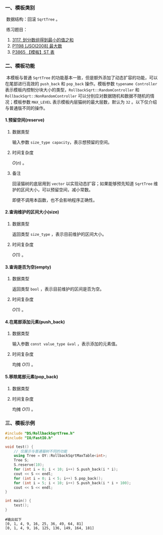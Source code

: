 ### 一、模板类别

​	数据结构：回滚 `SqrtTree` 。

​	练习题目：

1. [3117. 划分数组得到最小的值之和](https://leetcode.cn/problems/minimum-sum-of-values-by-dividing-array/)
2. [P1198 [JSOI2008] 最大数](https://www.luogu.com.cn/problem/P1198)
3. [P3865 【模板】ST 表](https://www.luogu.com.cn/problem/P3865)



### 二、模板功能

​		本模板与普通 `SqrtTree` 的功能基本一致，但是额外添加了动态扩容的功能，可以在尾部进行高效的 `push_back` 和 `pop_back` 操作。模板参数 `typename Controller` 表示模板内控制分块大小的类型，`RollbackSqrt::RandomController` 和 `RollbackSqrt::NonRandomController` 可以分别应对数据随机和数据不随机的情况；模板参数 `MAX_LEVEL` 表示模板内层猫树的最大层数，默认为 `32` 。以下仅介绍与普通版不同的操作。

#### 1.预留空间(reserve)

1. 数据类型

   输入参数 `size_type capacity`​ ，表示想预留的空间。

2. 时间复杂度

   $O(n)$ 。

3. 备注

   回滚猫树的底层用到 `vector` 以实现动态扩容；如果能够预先知道 `SqrtTree` 维护的区间大小，可以预留空间，减小常数。
   
   即便不调用本函数，也不会影响程序正确性。


#### 2.查询维护的区间大小(size)

1. 数据类型

   返回类型 `size_type` ，表示目前维护的区间大小。

2. 时间复杂度

   $O(1)$ 。
   

#### 3.查询是否为空(empty)

1. 数据类型

   返回类型 `bool` ，表示目前维护的区间是否为空。

2. 时间复杂度

    $O(1)$  。

#### 4.在尾部添加元素(push_back)

1. 数据类型

   输入参数 `const value_type &val` ，表示添加的元素值。

2. 时间复杂度

    均摊 $O(1)$  。

#### 5.移除尾部元素(pop_back)

1. 数据类型

2. 时间复杂度

    均摊 $O(1)$ 。


### 三、模板示例

```c++
#include "DS/RollbackSqrtTree.h"
#include "IO/FastIO.h"

void test() {
    // 仅展示与普通猫树不同的功能
    using Tree = OY::RollbackSqrtMaxTable<int>;
    Tree S;
    S.reserve(10);
    for (int i = 0; i < 10; i++) S.push_back(i * i);
    cout << S << endl;
    for (int i = 0; i < 5; i++) S.pop_back();
    for (int i = 5; i < 10; i++) S.push_back(i * i + 100);
    cout << S << endl;
}

int main() {
    test();
}
```

```
#输出如下
[0, 1, 4, 9, 16, 25, 36, 49, 64, 81]
[0, 1, 4, 9, 16, 125, 136, 149, 164, 181]

```

